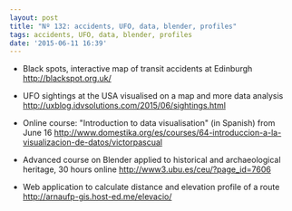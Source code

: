 ```yaml
---
layout: post
title: "Nº 132: accidents, UFO, data, blender, profiles"
tags: accidents, UFO, data, blender, profiles
date: '2015-06-11 16:39'
---
```


* Black spots, interactive map of transit accidents at Edinburgh
  http://blackspot.org.uk/

* UFO sightings at the USA visualised on a map and more data analysis
  http://uxblog.idvsolutions.com/2015/06/sightings.html

* Online course: "Introduction to data visualisation" (in Spanish) from June 16
  http://www.domestika.org/es/courses/64-introduccion-a-la-visualizacion-de-datos/victorpascual

* Advanced course on Blender applied to historical and archaeological heritage, 30 hours online
  http://www3.ubu.es/ceu/?page_id=7606

* Web application to calculate distance and elevation profile of a route
  http://arnaufp-gis.host-ed.me/elevacio/

